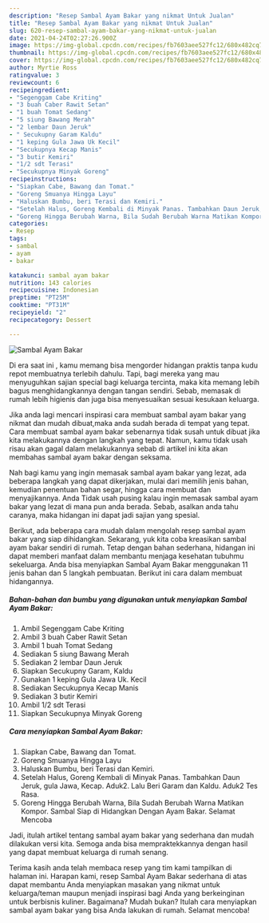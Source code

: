 ```yaml
---
description: "Resep Sambal Ayam Bakar yang nikmat Untuk Jualan"
title: "Resep Sambal Ayam Bakar yang nikmat Untuk Jualan"
slug: 620-resep-sambal-ayam-bakar-yang-nikmat-untuk-jualan
date: 2021-04-24T02:27:26.900Z
image: https://img-global.cpcdn.com/recipes/fb7603aee527fc12/680x482cq70/sambal-ayam-bakar-foto-resep-utama.jpg
thumbnail: https://img-global.cpcdn.com/recipes/fb7603aee527fc12/680x482cq70/sambal-ayam-bakar-foto-resep-utama.jpg
cover: https://img-global.cpcdn.com/recipes/fb7603aee527fc12/680x482cq70/sambal-ayam-bakar-foto-resep-utama.jpg
author: Myrtie Ross
ratingvalue: 3
reviewcount: 6
recipeingredient:
- "Segenggam Cabe Kriting"
- "3 buah Caber Rawit Setan"
- "1 buah Tomat Sedang"
- "5 siung Bawang Merah"
- "2 lembar Daun Jeruk"
- " Secukupny Garam Kaldu"
- "1 keping Gula Jawa Uk Kecil"
- "Secukupnya Kecap Manis"
- "3 butir Kemiri"
- "1/2 sdt Terasi"
- "Secukupnya Minyak Goreng"
recipeinstructions:
- "Siapkan Cabe, Bawang dan Tomat."
- "Goreng Smuanya Hingga Layu"
- "Haluskan Bumbu, beri Terasi dan Kemiri."
- "Setelah Halus, Goreng Kembali di Minyak Panas. Tambahkan Daun Jeruk, gula Jawa, Kecap. Aduk2. Lalu Beri Garam dan Kaldu. Aduk2 Tes Rasa."
- "Goreng Hingga Berubah Warna, Bila Sudah Berubah Warna Matikan Kompor. Sambal Siap di Hidangkan Dengan Ayam Bakar. Selamat Mencoba"
categories:
- Resep
tags:
- sambal
- ayam
- bakar

katakunci: sambal ayam bakar 
nutrition: 143 calories
recipecuisine: Indonesian
preptime: "PT25M"
cooktime: "PT31M"
recipeyield: "2"
recipecategory: Dessert

---
```



![Sambal Ayam Bakar](https://img-global.cpcdn.com/recipes/fb7603aee527fc12/680x482cq70/sambal-ayam-bakar-foto-resep-utama.jpg)

Di era  saat ini , kamu memang bisa mengorder hidangan praktis tanpa kudu repot membuatnya terlebih dahulu. Tapi, bagi mereka yang mau menyuguhkan sajian special bagi keluarga tercinta, maka kita memang lebih bagus menghidangkannya dengan tangan sendiri. Sebab, memasak di rumah lebih higienis dan juga bisa menyesuaikan sesuai kesukaan keluarga.

Jika anda lagi mencari inspirasi cara membuat sambal ayam bakar yang nikmat dan mudah dibuat,maka anda sudah berada di tempat yang tepat. Cara membuat sambal ayam bakar  sebenarnya tidak susah untuk dibuat jika kita melakukannya dengan langkah yang tepat. Namun, kamu tidak usah risau akan gagal dalam melakukannya 
sebab di artikel ini kita akan membahas sambal ayam bakar dengan seksama.  



Nah bagi kamu yang ingin memasak sambal ayam bakar yang lezat, ada beberapa langkah yang dapat dikerjakan, mulai dari memilih jenis bahan, kemudian penentuan bahan segar, hingga cara membuat dan menyajikannya. Anda Tidak usah pusing kalau ingin memasak sambal ayam bakar yang lezat di mana pun anda berada. Sebab, asalkan anda  tahu caranya, maka hidangan ini dapat jadi sajian yang spesial.

Berikut, ada beberapa cara mudah dalam mengolah resep sambal ayam bakar yang siap dihidangkan. Sekarang, yuk kita coba kreasikan sambal ayam bakar sendiri di rumah. Tetap dengan bahan sederhana, hidangan ini dapat memberi manfaat dalam membantu menjaga kesehatan tubuhmu sekeluarga. Anda bisa menyiapkan Sambal Ayam Bakar menggunakan 11 jenis bahan dan 5 langkah pembuatan. Berikut ini cara dalam membuat hidangannya.

<!--inarticleads1-->

##### Bahan-bahan dan bumbu yang digunakan untuk menyiapkan Sambal Ayam Bakar:

1. Ambil Segenggam Cabe Kriting
1. Ambil 3 buah Caber Rawit Setan
1. Ambil 1 buah Tomat Sedang
1. Sediakan 5 siung Bawang Merah
1. Sediakan 2 lembar Daun Jeruk
1. Siapkan  Secukupny Garam, Kaldu
1. Gunakan 1 keping Gula Jawa Uk. Kecil
1. Sediakan Secukupnya Kecap Manis
1. Sediakan 3 butir Kemiri
1. Ambil 1/2 sdt Terasi
1. Siapkan Secukupnya Minyak Goreng




<!--inarticleads2-->

##### Cara menyiapkan Sambal Ayam Bakar:

1. Siapkan Cabe, Bawang dan Tomat.
1. Goreng Smuanya Hingga Layu
1. Haluskan Bumbu, beri Terasi dan Kemiri.
1. Setelah Halus, Goreng Kembali di Minyak Panas. Tambahkan Daun Jeruk, gula Jawa, Kecap. Aduk2. Lalu Beri Garam dan Kaldu. Aduk2 Tes Rasa.
1. Goreng Hingga Berubah Warna, Bila Sudah Berubah Warna Matikan Kompor. Sambal Siap di Hidangkan Dengan Ayam Bakar. Selamat Mencoba




Jadi, itulah artikel tentang  sambal ayam bakar  yang sederhana dan mudah dilakukan versi kita. Semoga anda bisa mempraktekkannya dengan hasil yang dapat membuat keluarga di rumah senang. 

Terima kasih anda telah membaca resep yang tim kami tampilkan di halaman ini. Harapan kami, resep  Sambal Ayam Bakar sederhana di atas dapat membantu Anda menyiapkan masakan yang nikmat untuk keluarga/teman maupun menjadi inspirasi bagi Anda yang berkeinginan untuk berbisnis kuliner. Bagaimana? Mudah bukan? Itulah cara menyiapkan sambal ayam bakar yang bisa Anda lakukan di rumah. Selamat mencoba!

